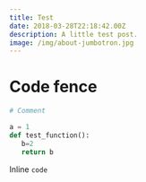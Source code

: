 ```yaml
---
title: Test
date: 2018-03-28T22:18:42.00Z
description: A little test post.
image: /img/about-jumbotron.jpg
---
```

# Code fence

```python
# Comment

a = 1
def test_function():
   b=2
   return b
```

Inline `code`
